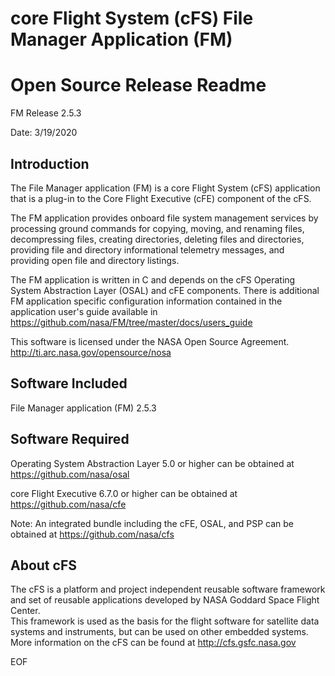 core Flight System (cFS) File Manager Application (FM) 
======================================================

Open Source Release Readme
==========================

FM Release 2.5.3

Date: 
3/19/2020

Introduction
---------------

  The File Manager application (FM) is a core Flight System (cFS) application 
  that is a plug-in to the Core Flight Executive (cFE) component of the cFS.  
  
  The FM application provides onboard file system management services by 
  processing ground commands for copying, moving, and renaming files, 
  decompressing files, creating directories, deleting files and directories, 
  providing file and directory informational telemetry messages, and providing 
  open file and directory listings.

  The FM application is written in C and depends on the cFS Operating System 
  Abstraction Layer (OSAL) and cFE components. There is additional FM application 
  specific configuration information contained in the application user's guide
  available in https://github.com/nasa/FM/tree/master/docs/users_guide

  This software is licensed under the NASA Open Source Agreement. 
  http://ti.arc.nasa.gov/opensource/nosa
 
 
Software Included
--------------------

  File Manager application (FM) 2.5.3
  
 
Software Required
--------------------

  Operating System Abstraction Layer 5.0 or higher can be 
  obtained at https://github.com/nasa/osal
 
  core Flight Executive 6.7.0 or higher can be obtained at
  https://github.com/nasa/cfe

  Note: An integrated bundle including the cFE, OSAL, and PSP can 
  be obtained at https://github.com/nasa/cfs

About cFS
------------

  The cFS is a platform and project independent reusable software framework and
  set of reusable applications developed by NASA Goddard Space Flight Center.  
  This framework is used as the basis for the flight software for satellite data 
  systems and instruments, but can be used on other embedded systems.  More 
  information on the cFS can be found at http://cfs.gsfc.nasa.gov

                      
EOF                       
